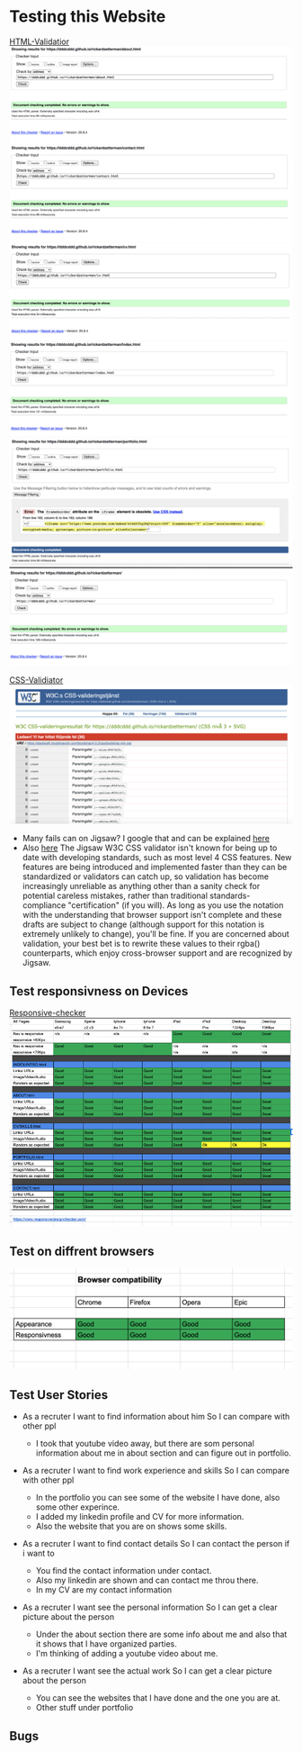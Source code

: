 # **Testing this Website**

[HTML-Validatior](https://validator.w3.org/)
        <img src="Images-readme/html-vali-about.png" alt="OPS!">
        <img src="Images-readme/html-vali-contact.png" alt="OPS!">
        <img src="Images-readme/html-vali-cv.png" alt="OPS!"> 
        <img src="Images-readme/html-vali-index.png" alt="OPS!">
        <img src="Images-readme/html-vali-portfolio.png" alt="OPS!">
        <img src="Images-readme/html-vali-rz.png" alt="OPS!">

[CSS-Validiator](https://jigsaw.w3.org/css-validator/)     
        <img src="Images-readme/jigsaw.png" alt="OPS!">
* Many fails can on Jigsaw? I google that and can be explained [here](https://stackoverflow.com/questions/57661659/w3c-css-validation-parse-error-on-variables) 
* Also [here](https://stackoverflow.com/questions/52930543/8-digit-hex-is-not-a-background-color-value/52931314#52931314) The Jigsaw W3C CSS validator isn't known for being up to date with developing standards, such as most level 4 CSS features. New features are being introduced and implemented faster than they can be standardized or validators can catch up, so validation has become increasingly unreliable as anything other than a sanity check for potential careless mistakes, rather than traditional standards-compliance "certification" (if you will).
As long as you use the notation with the understanding that browser support isn't complete and these drafts are subject to change (although support for this notation is extremely unlikely to change), you'll be fine.
If you are concerned about validation, your best bet is to rewrite these values to their rgba() counterparts, which enjoy cross-browser support and are recognized by Jigsaw.

## Test responsivness on Devices
[Responsive-checker](https://www.responsivedesignchecker.com/)
<img src="Images-readme/Test-on-dev.png" alt="OPS!">

## Test on diffrent browsers 
<img src="Images-readme/Check-browser.png" alt="OPS!">


## Test User Stories

*   As a recruter 
    I want to find information about him 
    So I can compare with other ppl 

    * I took that youtube video away, but there are som personal information about me in about section and can figure out in portfolio.

*   As a recruter 
    I want to find work experience and skills 
    So I can compare with other ppl    

    * In the portfolio you can see some of the website I have done, also some other experince. 
    * I added my linkedin profile and CV for more information. 
    * Also the website that you are on shows some skills. 

*   As a recruter 
    I want to find contact details 
    So I can contact the person if i want to

    * You find the contact information under contact.
    * Also my linkedin are shown and can contact me throu there.
    * In my CV are my contact information

*   As a recruter 
    I want see the personal information 
    So I can get a clear picture about the person

    * Under the about section there are some info about me and also that it shows that I have organized parties.
    * I'm thinking of adding a youtube video about me.

*   As a recruter 
    I want see the actual work
    So I can get a clear picture about the person  

    * You can see the websites that I have done and the one you are at.
    * Other stuff under portfolio     
    

## Bugs

